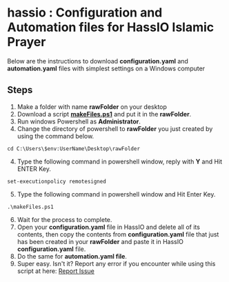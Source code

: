 # hassio : Configuration and Automation files for HassIO Islamic Prayer

Below are the instructions to download **configuration.yaml** and **automation.yaml** files with simplest settings on a Windows computer


## Steps

1. Make a folder with name **rawFolder** on your desktop
2. Download a script **[makeFiles.ps1](https://raw.githubusercontent.com/msanaullahsahar/hassio/master/makeFiles.ps1)** and put it in the **rawFolder**.
2. Run windows Powershell as **Administrator**.
3. Change the directory of powershell to **rawFolder** you just created by using the command below.

```
cd C:\Users\$env:UserName\Desktop\rawFolder
```

4. Type the following command in powershell window, reply with **Y** and Hit ENTER Key.

```
set-executionpolicy remotesigned
```
5. Type the following command in powershell window and Hit Enter Key.

```
.\makeFiles.ps1
```
   
6. Wait for the process to complete.
7. Open your **configuration.yaml** file in HassIO and delete all of its contents, then copy the contents from **configuration.yaml** file that just has been created in your **rawFolder** and paste it in HassIO **configuration.yaml** file.
8. Do the same for **automation.yaml file**.
9. Super easy. Isn't it? Report any error if you encounter while using this script at here: [Report Issue](https://github.com/msanaullahsahar/hassio/issues/new)
